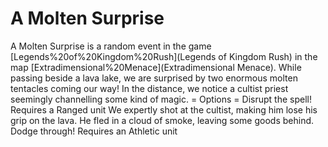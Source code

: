 # A Molten Surprise

A Molten Surprise is a random event in the game [Legends%20of%20Kingdom%20Rush](Legends of Kingdom Rush) in the map [Extradimensional%20Menace](Extradimensional Menace).
While passing beside a lava lake, we are surprised by two enormous molten tentacles coming our way!
In the distance, we notice a cultist priest seemingly channelling some kind of magic.
= Options =
Disrupt the spell!
Requires a Ranged unit
We expertly shot at the cultist, making him lose his grip on the lava. He fled in a cloud of smoke, leaving some goods behind.
Dodge through!
Requires an Athletic unit